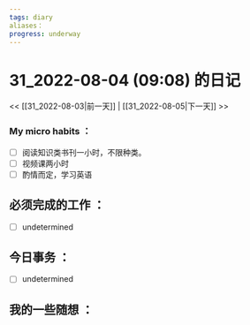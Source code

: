 ```yaml
---
tags: diary
aliases：
progress: underway
---
```

# 31_2022-08-04 (09:08) 的日记
<< [[31_2022-08-03|前一天]] | [[31_2022-08-05|下一天]] >>

### My micro habits ：
- [ ] 阅读知识类书刊一小时，不限种类。
- [ ] 视频课两小时
- [ ] 酌情而定，学习英语

## 必须完成的工作 ：
- [ ] undetermined

## 今日事务 ：
- [ ] undetermined

## 我的一些随想 ：
